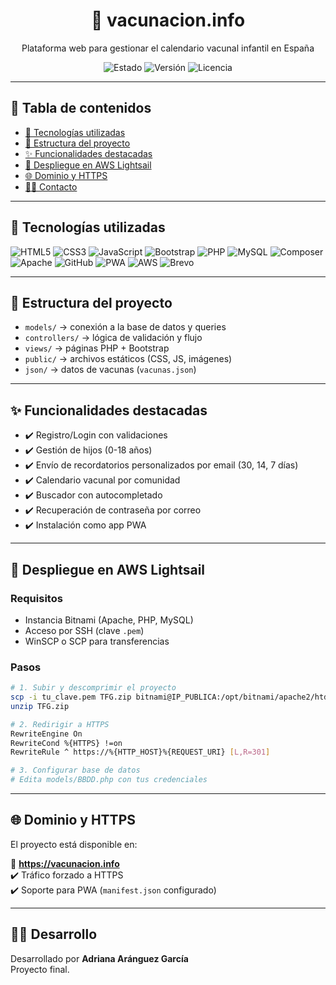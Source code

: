 <h1 align="center">💉 vacunacion.info</h1>

<p align="center">Plataforma web para gestionar el calendario vacunal infantil en España</p>

<p align="center">
  <img src="https://img.shields.io/badge/Estado-En%20producción-brightgreen" alt="Estado">
  <img src="https://img.shields.io/badge/Versión-1.0-blue" alt="Versión">
  <img src="https://img.shields.io/badge/Licencia-MIT-yellow" alt="Licencia">
</p>

---

## 📌 Tabla de contenidos

- [🧰 Tecnologías utilizadas](#-tecnologías-utilizadas)
- [📁 Estructura del proyecto](#-estructura-del-proyecto)
- [✨ Funcionalidades destacadas](#-funcionalidades-destacadas)
- [🚀 Despliegue en AWS Lightsail](#-despliegue-en-aws-lightsail)
- [🌐 Dominio y HTTPS](#-dominio-y-https)
- [👩‍💻 Contacto](#-contacto)

---

## 🧰 Tecnologías utilizadas

![HTML5](https://img.shields.io/badge/HTML5-E34F26?logo=html5&logoColor=white)
![CSS3](https://img.shields.io/badge/CSS3-1572B6?logo=css3&logoColor=white)
![JavaScript](https://img.shields.io/badge/JavaScript-F7DF1E?logo=javascript&logoColor=black)
![Bootstrap](https://img.shields.io/badge/Bootstrap-7952B3?logo=bootstrap&logoColor=white)
![PHP](https://img.shields.io/badge/PHP-777BB4?logo=php&logoColor=white)
![MySQL](https://img.shields.io/badge/MySQL-4479A1?logo=mysql&logoColor=white)
![Composer](https://img.shields.io/badge/Composer-885630?logo=composer&logoColor=white)
![Apache](https://img.shields.io/badge/Apache-D22128?logo=apache&logoColor=white)
![GitHub](https://img.shields.io/badge/GitHub-181717?logo=github&logoColor=white)
![PWA](https://img.shields.io/badge/PWA-5A0FC8?logo=pwa&logoColor=white)
![AWS](https://img.shields.io/badge/AWS-232F3E?logo=amazonaws&logoColor=white)
![Brevo](https://img.shields.io/badge/Brevo-009EF7?style=flat&logoColor=white)

---

## 📁 Estructura del proyecto

- `models/` → conexión a la base de datos y queries
- `controllers/` → lógica de validación y flujo
- `views/` → páginas PHP + Bootstrap
- `public/` → archivos estáticos (CSS, JS, imágenes)
- `json/` → datos de vacunas (`vacunas.json`)

---

## ✨ Funcionalidades destacadas

- ✔️ Registro/Login con validaciones
- ✔️ Gestión de hijos (0-18 años)
- ✔️ Envío de recordatorios personalizados por email (30, 14, 7 días)
- ✔️ Calendario vacunal por comunidad
- ✔️ Buscador con autocompletado
- ✔️ Recuperación de contraseña por correo
- ✔️ Instalación como app PWA

---

## 🚀 Despliegue en AWS Lightsail

### Requisitos

- Instancia Bitnami (Apache, PHP, MySQL)
- Acceso por SSH (clave `.pem`)
- WinSCP o SCP para transferencias

### Pasos

```bash
# 1. Subir y descomprimir el proyecto
scp -i tu_clave.pem TFG.zip bitnami@IP_PUBLICA:/opt/bitnami/apache2/htdocs/
unzip TFG.zip

# 2. Redirigir a HTTPS
RewriteEngine On
RewriteCond %{HTTPS} !=on
RewriteRule ^ https://%{HTTP_HOST}%{REQUEST_URI} [L,R=301]

# 3. Configurar base de datos
# Edita models/BBDD.php con tus credenciales
```

---

## 🌐 Dominio y HTTPS

El proyecto está disponible en:

🔗 **https://vacunacion.info**  
✔️ Tráfico forzado a HTTPS  
✔️ Soporte para PWA (`manifest.json` configurado)

---

## 👩‍💻 Desarrollo

Desarrollado por **Adriana Aránguez García**  
Proyecto final.
